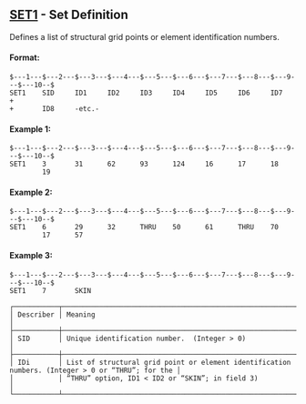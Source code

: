 ## [SET1](https://nexus.hexagon.com/documentationcenter/bundle/MSC_Nastran_2022.4/page/Nastran_Combined_Book/qrg/bulkqrs/TOC.SET1.xhtml) - Set Definition

Defines a list of structural grid points or element identification numbers.

#### Format:

```nastran
$---1---$---2---$---3---$---4---$---5---$---6---$---7---$---8---$---9---$---10--$
SET1    SID     ID1     ID2     ID3     ID4     ID5     ID6     ID7     +       
+       ID8     -etc.-                                                          
```

#### Example 1:

```nastran
$---1---$---2---$---3---$---4---$---5---$---6---$---7---$---8---$---9---$---10--$
SET1    3       31      62      93      124     16      17      18              
        19                                                                      
```

#### Example 2:

```nastran
$---1---$---2---$---3---$---4---$---5---$---6---$---7---$---8---$---9---$---10--$
SET1    6       29      32      THRU    50      61      THRU    70              
        17      57                                                              
```

#### Example 3:

```nastran
$---1---$---2---$---3---$---4---$---5---$---6---$---7---$---8---$---9---$---10--$
SET1    7       SKIN                                                            
```

```text
┌───────────┬──────────────────────────────────────────────────────────────────────────────────────────────────┐
│ Describer │ Meaning                                                                                          │
├───────────┼──────────────────────────────────────────────────────────────────────────────────────────────────┤
│ SID       │ Unique identification number.  (Integer > 0)                                                     │
├───────────┼──────────────────────────────────────────────────────────────────────────────────────────────────┤
│ IDi       │ List of structural grid point or element identification numbers. (Integer > 0 or “THRU”; for the │
│           │ “THRU” option, ID1 < ID2 or “SKIN”; in field 3)                                                  │
└───────────┴──────────────────────────────────────────────────────────────────────────────────────────────────┘
```
